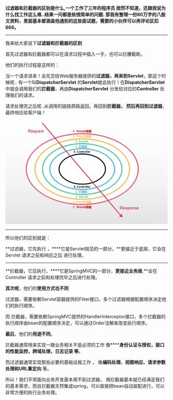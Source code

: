 **过滤器和拦截器的区别是什么,一个工作了三年的程序员 居然不知道，还跟我说为什么找工作这么难..结果一问都是些很简单的问题. 那我有整理一份80万字的八股文资料，里面基本都涵盖他遇到的这些面试题，需要的小伙伴可以再评论区扣666。**

****

我来给大家说下**过滤器和拦截器的区别**

首先过滤器和拦截器都可以在请求过程中插入一手，也可以拦腰截断。

他们的执行过程是这样的：

当一个请求进来！会先交给Web服务器提供的**过滤器，**再来到**Servlet**，那这个时候呢.. 有一个叫**DispatcherServlet** 的**Servlet**就会执行！在**DispatcherServlet** 中就会调用我们的**拦截器**，再由**DispatcherServlet** 分发给对应的**Controller** 处理我们的请求。

请求处理完之后呢..从调用的链路原路返回，再回到**拦截器， **然后再回到**过滤器**，最终响应给客户端！

![1715323185717-23377dae-7374-4860-ad74-eaecbc9d7398.jpeg](./assets/1715323185717-23377dae-7374-4860-ad74-eaecbc9d7398.jpeg)

****

所以他们的区别就是：

**过滤器，它先执行 ，****它是Servlet规范的一部分，**更接近于底层，它会在Servlet 请求之前和响应之后 进行处理。

****

**拦截器，它后执行，****它是SpringMVC的一部分，**更接近业务层**,**会在Controller 请求之前和处理完毕之后进行处理。

**其次呢**，他们的**使用方式也不同**

过滤器，需要依赖Servlet容器提供的Filter接口，多个过滤器根据配置顺序决定他们的执行顺序。

而 拦截器，需要依赖SpringMVC提供的HandlerInterceptor接口，多个拦截器的执行顺序由bean的配置顺序决定，可以通过Order注解来改变执行顺序。

**最后**，他们的**用途不同**。

拦截器通常用来实现一跟业务相关不是必须的工作 像******身份认证与授权，接口的性能监控，跨域处理，日志记录 等**。

而过滤器通常实现那些必要的基础设施工作 ， 像**编码处理、视图响应、请求参数处理和URL重定向** 等。

所以！我们平常面向业务开发基本用不到过滤器， 用拦截器基本就已经满足我们的基本需求，而且拦截器天然集成spring，可以直接把bean自动装配进行，可以非常方便的执行业务处理。
